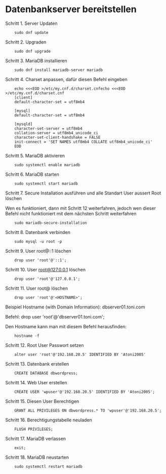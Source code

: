 # Datenbankserver bereitstellen

Schritt 1. Server Updaten
        
        sudo dnf update

Schritt 2. Upgraden 

        sudo dnf upgrade

Schritt 3. MariaDB installieren

        sudo dnf install mariadb-server mariadb

Schritt 4. Charset anpassen, dafür diesen Befehl eingeben

        echo <<<EOD >/etc/my.cnf.d/charset.cnfecho <<<EOD >/etc/my.cnf.d/charset.cnf
        [client]
        default-character-set = utf8mb4

        [mysql]
        default-character-set = utf8mb4

        [mysqld]
        character-set-server = utf8mb4
        collation-server = utf8mb4_unicode_ci
        character-set-client-handshake = FALSE
        init-connect = 'SET NAMES utf8mb4 COLLATE utf8mb4_unicode_ci'
        EOD

Schritt 5. MariaDB aktivieren

        sudo systemctl enable mariadb

Schritt 6. MariaDB starten

        sudo systemctl start mariadb

Schritt 7. Secure Installation ausführen und alle Standart User aussert Root löschen

Wen es funktioniert, dann mit Schritt 12 weiterfahren, jedoch wen dieser Befehl nicht funktioniert mit dem nächsten Schritt weiterfahren

        sudo mariadb-secure-installation

Schritt 8. Datenbank verbinden

        sudo mysql -u root -p

Schritt 9. User root@::1 löschen

        drop user 'root'@'::1';

Schritt 10. User root@127.0.0.1 löschen

        drop user 'root'@'127.0.0.1';

Schritt 11. User root@<HOSTNAME> löschen

        drop user 'root'@'<HOSTNAME>';

Beispiel
Hostname (with Domain Information): dbserver01.toni.com

Befehl: drop user 'root'@'dbserver01.toni.com';

Den Hostname kann man mit diesem Befehl herausfinden:    

        hostname -f

Schritt 12. Root User Passwort setzen

        alter user 'root'@'192.168.20.5' IDENTIFIED BY 'Atoni2005'

Schritt 13. Datenbank erstellen

        CREATE DATABASE dbwordpress;

Schritt 14. Web User erstellen

        CREATE USER 'wpuser'@'192.168.20.5' IDENTIFIED BY 'Atoni2005';

Schritt 15. Diesen User Berechtigen

        GRANT ALL PRIVILEGES ON dbwordpress.* TO 'wpuser'@'192.168.20.5';

Schritt 16. Berechtigungstabelle neuladen

        FLUSH PRIVILEGES;

Schritt 17. MariaDB verlassen

        exit;

Schritt 18. MariaDB neustarten

        sudo systemctl restart mariadb
